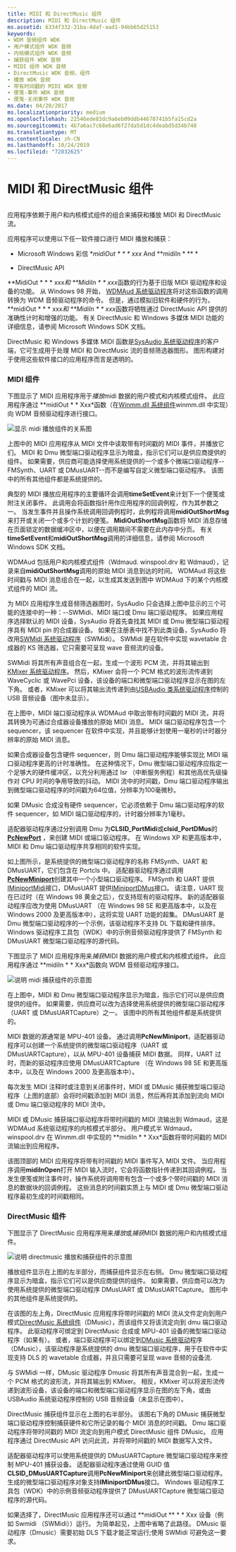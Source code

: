 ```yaml
---
title: MIDI 和 DirectMusic 组件
description: MIDI 和 DirectMusic 组件
ms.assetid: 6334f332-31ba-4daf-aad1-94bb65d25153
keywords:
- WDM 音频组件 WDK
- 用户模式组件 WDK 音频
- 内核模式组件 WDK 音频
- 捕获组件 WDK 音频
- MIDI 组件 WDK 音频
- DirectMusic WDK 音频，组件
- 播放 WDK 音频
- 带有时间戳的 MIDI WDK 音频
- 便笺-事件 WDK 音频
- 便笺-关闭事件 WDK 音频
ms.date: 04/20/2017
ms.localizationpriority: medium
ms.openlocfilehash: 22546ede83dc9a6eb09ddb44670741b5fa15cd2a
ms.sourcegitcommit: 4b7a6ac7c68e6ad6f27da5d1dc4deabd5d34b748
ms.translationtype: MT
ms.contentlocale: zh-CN
ms.lasthandoff: 10/24/2019
ms.locfileid: "72832625"
---
```

# <a name="midi-and-directmusic-components"></a>MIDI 和 DirectMusic 组件


## <span id="midi_and_directmusic_components"></span><span id="MIDI_AND_DIRECTMUSIC_COMPONENTS"></span>


应用程序依赖于用户和内核模式组件的组合来捕获和播放 MIDI 和 DirectMusic 流。

应用程序可以使用以下任一软件接口进行 MIDI 播放和捕获：

-   Microsoft Windows 彩信 **midiOut * * * xxx* And **midiIn * ** *

-   DirectMusic API

**MidiOut * * * xxx*和 **MidiIn * * xxx*函数的行为基于旧版 MIDI 驱动程序和设备的功能。 从 Windows 98 开始， [WDMAud 系统驱动程序](user-mode-wdm-audio-components.md#wdmaud_system_driver)将对这些函数的调用转换为 WDM 音频驱动程序的命令。 但是，通过模拟旧软件和硬件的行为，**midiOut * * * xxx*和 **MidiIn * * xxx*函数将牺牲通过 DirectMusic API 提供的准确性计时和增强的功能。 有关 DirectMusic 和 Windows 多媒体 MIDI 功能的详细信息，请参阅 Microsoft Windows SDK 文档。

DirectMusic 和 Windows 多媒体 MIDI 函数是[SysAudio 系统驱动程序](kernel-mode-wdm-audio-components.md#sysaudio_system_driver)的客户端，它可生成用于处理 MIDI 和 DirectMusic 流的音频筛选器图形。 图形构建对于使用这些软件接口的应用程序而言是透明的。

### <a name="span-idmidi_componentsspanspan-idmidi_componentsspanspan-idmidi_componentsspanmidi-components"></a><span id="MIDI_Components"></span><span id="midi_components"></span><span id="MIDI_COMPONENTS"></span>MIDI 组件

下图显示了 MIDI 应用程序用于*播放*midi 数据的用户模式和内核模式组件。 此应用程序通过 **midiOut * * Xxx*函数（在[Winmm.dll 系统组件](user-mode-wdm-audio-components.md#winmm_system_component)winmm.dll 中实现）向 WDM 音频驱动程序进行接口。

![显示 midi 播放组件的关系图](images/midiplay.png)

上图中的 MIDI 应用程序从 MIDI 文件中读取带有时间戳的 MIDI 事件，并播放它们。 MIDI 和 Dmu 微型端口驱动程序显示为暗盒，指示它们可以是供应商提供的组件。 如果需要，供应商可能选择使用系统提供的一个或多个微端口驱动程序--FMSynth、UART 或 DMusUART--而不是编写自定义微型端口驱动程序。 该图中的所有其他组件都是系统提供的。

典型的 MIDI 播放应用程序的主要循环会调用**timeSetEvent**来计划下一个便笺或附注关闭事件。 此调用会将函数指针用作应用程序的回调例程，作为其参数之一。 当发生事件并且操作系统调用回调例程时，此例程将调用**midiOutShortMsg**来打开或关闭一个或多个计划的便笺。 **MidiOutShortMsg**函数将 MIDI 消息存储在页面锁定的数据缓冲区中，以便在调用期间不需要在此内存中分页。 有关**timeSetEvent**和**midiOutShortMsg**调用的详细信息，请参阅 Microsoft Windows SDK 文档。

WDMAud 包括用户和内核模式组件（Wdmaud. winspool.drv 和 Wdmaud），记录来自**midiOutShortMsg**调用的原始 MIDI 消息到达的时间。 WDMAud 将这些时间戳与 MIDI 消息组合在一起，以生成其发送到图中 WDMAud 下的某个内核模式组件的 MIDI 流。

为 MIDI 应用程序生成音频筛选器图时，SysAudio 只会选择上图中显示的三个可能的连接中的一种：--SWMidi、MIDI 端口或 Dmu 端口驱动程序。 如果应用程序选择默认的 MIDI 设备，SysAudio 将首先查找其 MIDI 或 Dmu 微型端口驱动程序具有 MIDI pin 的合成器设备。 如果在注册表中找不到此类设备，SysAudio 将改用[SWMidi 系统驱动程序](kernel-mode-wdm-audio-components.md#swmidi_system_driver)（SWMidi）。 SWMidi 是在软件中实现 wavetable 合成器的 KS 筛选器，它只需要可呈现 wave 音频流的设备。

SWMidi 将其所有声音组合在一起，生成一个波形 PCM 流，并将其输出到[KMixer 系统驱动程序](kernel-mode-wdm-audio-components.md#kmixer_system_driver)。 然后，KMixer 会将一个 PCM 格式的波形流传递到 WaveCyclic 或 WavePci 设备，该设备的端口和微型端口驱动程序显示在图的左下角。 或者，KMixer 可以将其输出流传递到由[USBAudio 类系统驱动程序](kernel-mode-wdm-audio-components.md#usbaudio_class_system_driver)控制的 USB 音频设备（图中未显示）。

在上图中，MIDI 端口驱动程序从 WDMAud 中取出带有时间戳的 MIDI 流，并将其转换为可通过合成器设备播放的原始 MIDI 消息。 MIDI 端口驱动程序包含一个 sequencer，该 sequencer 在软件中实现，并且能够计划使用一毫秒的计时器分辨率的原始 MIDI 消息。

如果合成器设备包含硬件 sequencer，则 Dmu 端口驱动程序能够实现比 MIDI 端口驱动程序更高的计时准确性。 在这种情况下，Dmu 微型端口驱动程序应指定一个足够大的硬件缓冲区，以充分利用通过 Isr （中断服务例程）和其他高优先级操作对 CPU 时间的争用导致的抖动。 MIDI 流中的时间戳，Dmu 端口驱动程序输出到微型端口驱动程序的时间戳为64位值，分辨率为100毫微秒。

如果 DMusic 合成没有硬件 sequencer，它必须依赖于 Dmu 端口驱动程序的软件 sequencer，如 MIDI 端口驱动程序的，计时器分辨率为1毫秒。

适配器驱动程序通过分别调用 Dmu 为**CLSID\_PortMidi**或**clsid\_PortDMus**的[**PcNewPort**](https://docs.microsoft.com/windows-hardware/drivers/ddi/portcls/nf-portcls-pcnewport) ，来创建 MIDI 或端口驱动程序。 在 Windows XP 和更高版本中，MIDI 和 Dmu 端口驱动程序共享相同的软件实现。

如上图所示，是系统提供的微型端口驱动程序的名称 FMSynth、UART 和 DMusUART，它们包含在 Portcls 中。 适配器驱动程序通过调用[**PcNewMiniport**](https://docs.microsoft.com/windows-hardware/drivers/ddi/portcls/nf-portcls-pcnewminiport)创建其中一个小型端口驱动程序。 FMSynth 和 UART 提供[IMiniportMidi](https://docs.microsoft.com/windows-hardware/drivers/ddi/portcls/nn-portcls-iminiportmidi)接口，DMusUART 提供[IMiniportDMus](https://docs.microsoft.com/windows-hardware/drivers/ddi/dmusicks/nn-dmusicks-iminiportdmus)接口。 请注意，UART 现在已过时（在 Windows 98 黄金之后），仅支持现有的驱动程序。 新的适配器驱动程序应改为使用 DMusUART （在 Windows 98 SE 和更高版本中，以及在 Windows 2000 及更高版本中），这将实现 UART 功能的超集。 DMusUART 是 Dmu 微型端口驱动程序的一个示例，该驱动程序不支持 DL 下载和硬件排序。 Windows 驱动程序工具包（WDK）中的示例音频驱动程序提供了 FMSynth 和 DMusUART 微型端口驱动程序的源代码。

下图显示了 MIDI 应用程序用来*捕获*MIDI 数据的用户模式和内核模式组件。 此应用程序通过 **midiIn * * Xxx*函数向 WDM 音频驱动程序接口。

![说明 midi 捕获组件的示意图](images/midicapt.png)

在上图中，MIDI 和 Dmu 微型端口驱动程序显示为暗盒，指示它们可以是供应商提供的组件。 如果需要，供应商可以改为选择使用系统提供的微型端口驱动程序（UART 或 DMusUARTCapture）之一。 该图中的所有其他组件都是系统提供的。

MIDI 数据的源通常是 MPU-401 设备。 通过调用**PcNewMiniport**，适配器驱动程序可以创建一个系统提供的微型端口驱动程序（UART 或 DMusUARTCapture），以从 MPU-401 设备捕获 MIDI 数据。 同样，UART 过时，而新的驱动程序应使用 DMusUARTCapture （在 Windows 98 SE 和更高版本中，以及在 Windows 2000 及更高版本中）。

每次发生 MIDI 注释时或注意到关闭事件时，MIDI 或 DMusic 捕获微型端口驱动程序（上图的底部）会将时间戳添加到 MIDI 消息，然后再将其添加到流向 MIDI 或 Dmu 端口驱动程序的 MIDI 流中。

MIDI 或 DMusic 捕获端口驱动程序将带时间戳的 MIDI 流输出到 Wdmaud，这是 WDMAud 系统驱动程序的内核模式半部分。 用户模式半 Wdmaud，winspool.drv 在 Winmm.dll 中实现的 **midiIn * * Xxx*函数将带时间戳的 MIDI 流输出到应用程序。

该图顶部的 MIDI 应用程序将带有时间戳的 MIDI 事件写入 MIDI 文件。 当应用程序调用**midiInOpen**打开 MIDI 输入流时，它会将函数指针传递到其回调例程。 当发生便笺或附注事件时，操作系统将调用带有包含一个或多个带时间戳的 MIDI 消息的数据块的回调例程。 这些消息的时间戳实质上与 MIDI 或 Dmu 微型端口驱动程序最初生成的时间戳相同。

### <a name="span-iddirectmusic_componentsspanspan-iddirectmusic_componentsspanspan-iddirectmusic_componentsspandirectmusic-components"></a><span id="DirectMusic_Components"></span><span id="directmusic_components"></span><span id="DIRECTMUSIC_COMPONENTS"></span>DirectMusic 组件

下图显示了 DirectMusic 应用程序用来*播放*或*捕获*MIDI 数据的用户和内核模式组件。

![说明 directmusic 播放和捕获组件的示意图](images/dmusplay.png)

播放组件显示在上图的左半部分，而捕获组件显示在右侧。 Dmu 微型端口驱动程序显示为暗盒，指示它们可以是供应商提供的组件。 如果需要，供应商可以改为使用系统提供的微型端口驱动程序 DMusUART 或 DMusUARTCapture。 图形中的其他组件是系统提供的。

在该图的左上角，DirectMusic 应用程序将带时间戳的 MIDI 流从文件定向到用户模式[DirectMusic 系统组件](user-mode-wdm-audio-components.md#directmusic_system_component)（DMusic），而该组件又将该流定向到 dmu 端口驱动程序。 此驱动程序可绑定到 DirectMusic 合成或 MPU-401 设备的微型端口驱动程序（如果有）。 或者，端口驱动程序可以绑定到[DMusic 系统驱动](kernel-mode-wdm-audio-components.md#dmusic_system_driver)程序（DMusic），该驱动程序是系统提供的 dmu 微型端口驱动程序，用于在软件中实现支持 DLS 的 wavetable 合成器，并且只需要可呈现 wave 音频的设备流.

与 SWMidi 一样，DMusic 驱动程序 Dmusic 将其所有声音混合到一起，生成一个 PCM 格式的波形流，并将其输出到 KMixer。 相反，KMixer 可以将波形流传递到波形设备，该设备的端口和微型端口驱动程序显示在图的左下角，或由 USBAudio 系统驱动程序控制的 USB 音频设备（未显示在图中）。

DirectMusic 捕获组件显示在上图的右半部分。 该图右下角的 DMusic 捕获微型端口驱动程序控制捕获硬件和它所记录的每个 MIDI 消息的时间戳。 Dmu 端口驱动程序将带时间戳的 MIDI 流定向到用户模式 DirectMusic 组件 DMusic。 应用程序通过 DirectMusic API 访问此流，并将带时间戳的 MIDI 数据写入文件。

适配器驱动程序可以使用系统提供的 DMusUARTCapture 微型端口驱动程序来控制 MPU-401 捕获设备。 适配器驱动程序通过使用 GUID 值**CLSID\_DMusUARTCapture**调用**PcNewMiniport**来创建此微型端口驱动程序。 生成的微型端口驱动程序对象支持**IMiniportDMus**接口。 Windows 驱动程序工具包（WDK）中的示例音频驱动程序提供了 DMusUARTCapture 微型端口驱动程序的源代码。

如果选择了，DirectMusic 应用程序还可以通过 **midiOut ** * * Xxx 设备（例如 Swmidi （SWMidi））运行。 为简单起见，上图中省略了此路径。 DMusic 驱动程序（Dmusic）需要初始 DLS 下载才能正常运行;使用 SWMidi 可避免这一要求。

 

 




